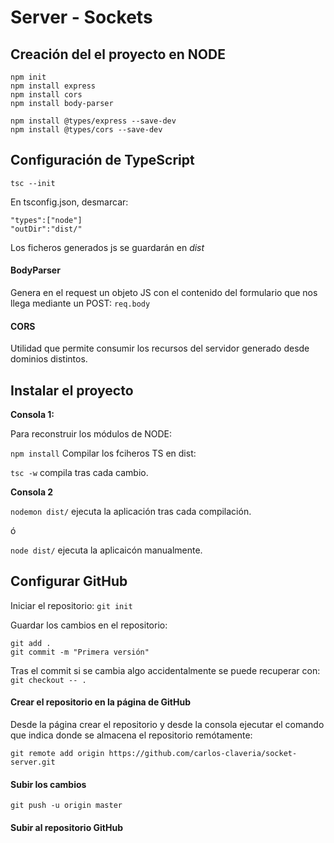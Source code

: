 # Server - Sockets

## Creación del el proyecto en NODE
```
npm init
npm install express
npm install cors
npm install body-parser

npm install @types/express --save-dev
npm install @types/cors --save-dev
```
## Configuración de TypeScript
```
tsc --init
```
En tsconfig.json, desmarcar:
```
"types":["node"]
"outDir":"dist/"
```
Los ficheros generados js se guardarán en *dist*

#### BodyParser

Genera en el request un objeto JS con el contenido del formulario que nos llega mediante un POST: ```req.body```

#### CORS

Utilidad que permite consumir los recursos del servidor generado desde dominios distintos.

## Instalar el proyecto

**Consola 1:**

Para reconstruir los módulos de NODE:

```npm install```
Compilar los fciheros TS en dist:

```tsc -w``` compila tras cada cambio.

**Consola 2**

```nodemon dist/``` ejecuta la aplicación tras cada compilación.

ó

```node dist/``` ejecuta la aplicaicón manualmente.

## Configurar GitHub
Iniciar el repositorio:
```git init```

Guardar los cambios en el repositorio:
```
git add .
git commit -m "Primera versión"
```
Tras el commit si se cambia algo accidentalmente se puede recuperar con:
```git checkout -- .```

#### Crear el repositorio en la página de GitHub

Desde la página crear el repositorio y desde la consola ejecutar el comando que indica donde se almacena el repositorio remótamente:
```
git remote add origin https://github.com/carlos-claveria/socket-server.git
```
#### Subir los cambios
```
git push -u origin master
```



#### Subir al repositorio GitHub



